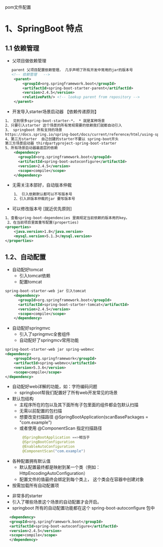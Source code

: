 pom文件配置  

# 1、SpringBoot 特点
## 1.1 依赖管理
- 父项目做依赖管理
~~~~ xml
   parent 父项目配置依赖管理， 几乎声明了所有开发中常用的jar的版本号
   <!-- 依赖管理   -->
    <parent>
        <groupId>org.springframework.boot</groupId>
        <artifactId>spring-boot-starter-parent</artifactId>
        <version>2.4.5</version>
        <relativePath/> <!-- lookup parent from repository -->
    </parent>
 ~~~~

- 开发导入starter场景启动器 【依赖传递原则】
~~~~xml 
1、 见到很多spring-boot-starter-*， * 就是某种场景
2、只要引入starter 这个场景的所有常规需要的依赖我们就都自动引入
3、 springboot 所有支持的场景
https://docs.spring.io/spring-boot/docs/current/reference/html/using-spring-boot.html#using-boot-starter
4、第三方starter  自己创建的starter不要以 spring-boot开头
第三方场景启动器 thirdpartyproject-spring-boot-starter
5、所有场景启动器最底层的依赖
    <dependency>
      <groupId>org.springframework.boot</groupId>
      <artifactId>spring-boot-autoconfigure</artifactId>
      <version>2.4.5</version>
      <scope>compile</scope>
    </dependency>
~~~~
- 无需关注本部好，自动版本仲裁
~~~~xml
    1、 引入依赖默认都可以不写版本号
    2、引入非版本仲裁的jar 要写版本号
~~~~
- 可以修改版本号 [就近优先原则]
~~~~ xml
1、查看spring-boot-dependencies 里面规定当前依赖的版本用的key。
 2、在当前项目里面重写配置(properties)
<properties>
    <java.version>1.8</java.version>
    <mysql.version>5.1.3</mysql.version>
</properties>
~~~~

## 1.2、自动配置
- 自动配好tomcat
  * 引入tomcat依赖
  * 配置tomcat   
~~~xml
spring-boot-starter-web jar 引入tomcat
    <dependency>
      <groupId>org.springframework.boot</groupId>
      <artifactId>spring-boot-starter-tomcat</artifactId>
      <version>2.4.5</version>
      <scope>compile</scope>
    </dependency>
~~~
- 自动配好springmvc
  * 引入了springmvc全套组件
  * 自动配好了springmcv常用功能 
~~~xml
spring-boot-starter-web jar spring-webmvc
<dependency>
    <groupId>org.springframework</groupId>
    <artifactId>spring-webmvc</artifactId>
    <version>5.3.6</version>
    <scope>compile</scope>
</dependency>
~~~
- 自动配好web详解的功能，如：字符编码问题
   * springboot帮我们配置好了所有web开发常见的场景
- 默认包结构 
    * 主程序所在的包以及其下面所有子包里面的组件都会包默认扫描
    * 无需以前配置的包扫描
    * 想要改变扫描路径  @SpringBootApplication(scanBasePackages = "com.example")
     -  或者使用 @ComponentScan 指定扫描路径 
~~~~ java
        @SpringBootApplication ==>相当于
        @SpringBootConfiguration
        @EnableAutoConfiguration
        @ComponentScan("com.example")
~~~~       


- 各种配置拥有默认值
   * 默认配置最终都是映射到某一个类（例如：HttpEncodingAutoConfiguration）
   * 配置文件的值最终会绑定到每个类上， 这个类会在容器中创建对象
- 按需加载所有自动配置项
* 非常多的starter 
* 引入了哪些场景这个场景的自动配置才会开启。
* springboot 所有的自动配置功能都在这个 spring-boot-autoconfigure 包中
~~~~ xml
  <dependency>
  <groupId>org.springframework.boot</groupId>
  <artifactId>spring-boot-autoconfigure</artifactId>
  <version>2.4.5</version>
  <scope>compile</scope>
  </dependency> 
~~~~

#### 

####
####  

 
